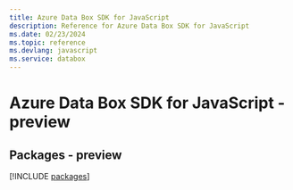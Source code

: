 ```yaml
---
title: Azure Data Box SDK for JavaScript
description: Reference for Azure Data Box SDK for JavaScript
ms.date: 02/23/2024
ms.topic: reference
ms.devlang: javascript
ms.service: databox
---
```

# Azure Data Box SDK for JavaScript - preview
## Packages - preview
[!INCLUDE [packages](data-box-index.md)]